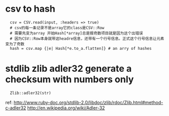 # csv to hash

      csv = CSV.read(input, :headers => true)
      # csv的每一条记录不是array它的class是CSV::Row
      # 需要先变为array 开始Hash[*array]总是报奇数项目就是因为这个出错误
      # 因为CSV::Row本身就带这headre信息，还带有一个行号信息。正式这个行号信息让元素变为了奇数
      hash = csv.map {|e| Hash[*e.to_a.flatten]} # an arry of hashes

# stdlib zlib adler32 generate a checksum with numbers only

      Zlib::adler32(str)

ref: 
<http://www.ruby-doc.org/stdlib-2.0/libdoc/zlib/rdoc/Zlib.html#method-c-adler32>
<http://en.wikipedia.org/wiki/Adler-32>
